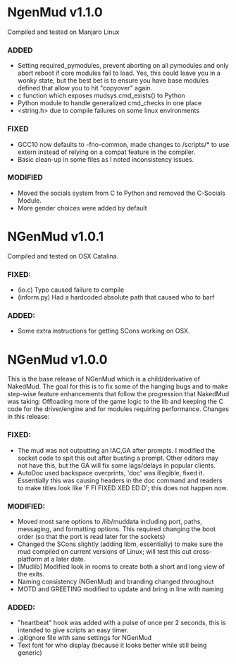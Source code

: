 # NgenMud v1.1.0
Compiled and tested on Manjaro Linux
### ADDED
- Setting required_pymodules, prevent aborting on all pymodules and only abort reboot if core modules fail to load. Yes, this could leave you in a wonky state, but the best bet is to ensure you have base modules defined that allow you to hit "copyover" again.
- c function which exposes mudsys.cmd_exists() to Python
- Python module to handle generalized cmd_checks in one place
- <string.h> due to compile failures on some linux environments
### FIXED
- GCC10 now defaults to -fno-common, made changes to /scripts/* to use extern instead of relying on a compat feature in the compiler.
- Basic clean-up in some files as I noted inconsistency issues.
### MODIFIED
- Moved the socials system from C to Python and removed the C-Socials Module.
- More gender choices were added by default
# NGenMud v1.0.1
Compiled and tested on OSX Catalina.
### FIXED:
- (io.c) Typo caused failure to compile
- (inform.py) Had a hardcoded absolute path that caused who to barf
### ADDED:
- Some extra instructions for getting SCons working on OSX.
# NGenMud v1.0.0
This is the base release of NGenMud which is a child/derivative of NakedMud. The goal for this is to fix some of the hanging bugs and to make step-wise feature enhancements that follow the progression that NakedMud was taking: Offloading more of the game logic to the lib and keeping the C code for the driver/engine and for modules requiring performance. Changes in this release:
### FIXED:
- The mud was not outputting an IAC,GA after prompts. I modified the socket code to spit this out after busting a prompt. Other editors may not have this, but the GA will fix some lags/delays in popular clients.
- AutoDoc used backspace overprints, 'doc' was illegible, fixed it. Essentially this was causing headers in the doc command and readers to make titles look like 'F FI FIXED XED ED D'; this does not happen now.
### MODIFIED:
- Moved most sane options to /lib/muddata including port, paths, messaging,     and formatting options. This required changing the boot order (so that the port is read later for the sockets)
- Changed the SCons slightly (adding libm, essentially) to make sure the mud compiled on current versions of Linux; will test this out cross-platform at a later date.
- [Mudlib] Modified look in rooms to create both a short and long view of the exits.
- Naming consistency (NGenMud) and branding changed throughout
- MOTD and GREETING modified to update and bring in line with naming
### ADDED:
- "heartbeat" hook was added with a pulse of once per 2 seconds, this is intended to give scripts an easy timer.
- .gitignore file with sane settings for NGenMud
- Text font for who display (because it looks better while still being generic)
